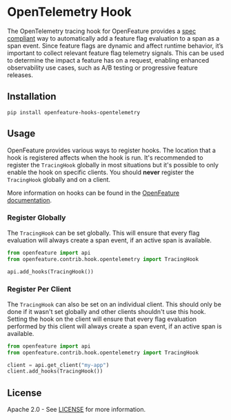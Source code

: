 
# OpenTelemetry Hook

The OpenTelemetry tracing hook for OpenFeature provides a [spec compliant][otel-spec] way to automatically add a feature flag evaluation to a span as a span event. Since feature flags are dynamic and affect runtime behavior, it’s important to collect relevant feature flag telemetry signals. This can be used to determine the impact a feature has on a request, enabling enhanced observability use cases, such as A/B testing or progressive feature releases.

## Installation

```
pip install openfeature-hooks-opentelemetry
```


## Usage

OpenFeature provides various ways to register hooks. The location that a hook is registered affects when the hook is run. It's recommended to register the `TracingHook` globally in most situations but it's possible to only enable the hook on specific clients. You should **never** register the `TracingHook` globally and on a client.

More information on hooks can be found in the [OpenFeature documentation][hook-concept].

### Register Globally

The `TracingHook` can be set globally. This will ensure that every flag evaluation will always create a span event, if an active span is available.

```python
from openfeature import api
from openfeature.contrib.hook.opentelemetry import TracingHook

api.add_hooks(TracingHook())
```

### Register Per Client

The `TracingHook` can also be set on an individual client. This should only be done if it wasn't set globally and other clients shouldn't use this hook. Setting the hook on the client will ensure that every flag evaluation performed by this client will always create a span event, if an active span is available.

```python
from openfeature import api
from openfeature.contrib.hook.opentelemetry import TracingHook

client = api.get_client("my-app")
client.add_hooks(TracingHook())
```

## License

Apache 2.0 - See [LICENSE](./LICENSE) for more information.


[otel-spec]: https://opentelemetry.io/docs/reference/specification/trace/semantic_conventions/feature-flags/
[hook-concept]: https://openfeature.dev/docs/reference/concepts/hooks
